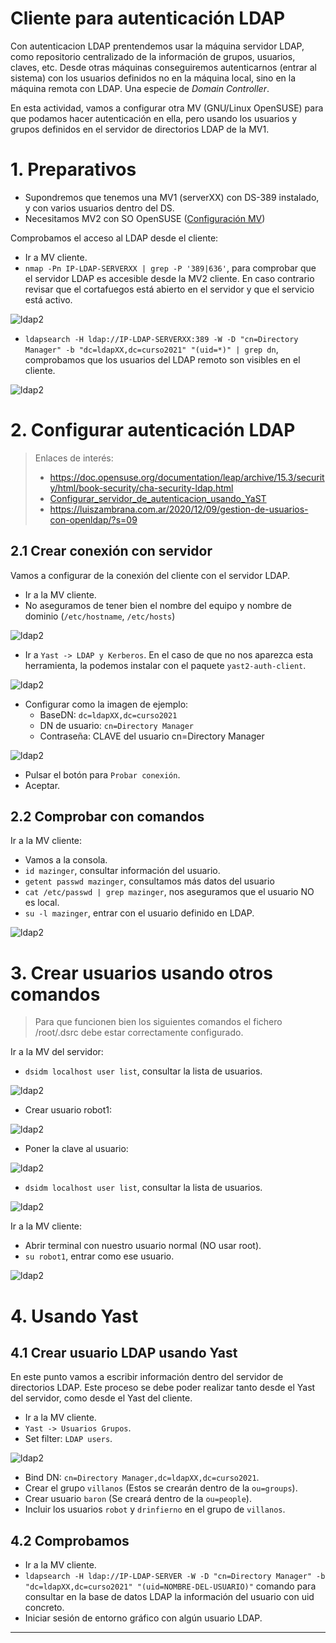 # Cliente para autenticación LDAP

Con autenticacion LDAP prentendemos usar la máquina servidor LDAP, como repositorio centralizado de la información de grupos, usuarios, claves, etc. Desde otras máquinas conseguiremos autenticarnos (entrar al sistema) con los usuarios definidos no en la máquina local, sino en la máquina remota con LDAP. Una especie de *Domain Controller*.

En esta actividad, vamos a configurar otra MV (GNU/Linux OpenSUSE) para que podamos hacer autenticación en ella, pero usando los usuarios y grupos definidos en el servidor de directorios LDAP de la MV1.

# 1. Preparativos

* Supondremos que tenemos una MV1 (serverXX) con DS-389 instalado, y con varios usuarios dentro del DS.
* Necesitamos MV2 con SO OpenSUSE ([Configuración MV](../../global/configuracion/opensuse.md))

Comprobamos el acceso al LDAP desde el cliente:
* Ir a MV cliente.
* `nmap -Pn IP-LDAP-SERVERXX | grep -P '389|636'`, para comprobar que el servidor LDAP es accesible desde la MV2 cliente. En caso contrario revisar que el cortafuegos está abierto en el servidor y que el servicio está activo.

![ldap2](https://github.com/DAVIDQR22/add2223-david-quintero/blob/main/ut4/p2/images/1ldap2.png)

* `ldapsearch -H ldap://IP-LDAP-SERVERXX:389 -W -D "cn=Directory Manager" -b "dc=ldapXX,dc=curso2021" "(uid=*)" | grep dn`, comprobamos que los usuarios del LDAP remoto son visibles en el cliente.

![ldap2](https://github.com/DAVIDQR22/add2223-david-quintero/blob/main/ut4/p2/images/1-1ldap2.png)

# 2. Configurar autenticación LDAP

> Enlaces de interés:
> * https://doc.opensuse.org/documentation/leap/archive/15.3/security/html/book-security/cha-security-ldap.html
> * [Configurar_servidor_de_autenticacion_usando_YaST](https://es.opensuse.org/Configurar_servidor_de_autenticacion_usando_YaST)
> * https://luiszambrana.com.ar/2020/12/09/gestion-de-usuarios-con-openldap/?s=09

## 2.1 Crear conexión con servidor

Vamos a configurar de la conexión del cliente con el servidor LDAP.

* Ir a la MV cliente.
* No aseguramos de tener bien el nombre del equipo y nombre de dominio (`/etc/hostname`, `/etc/hosts`)

![ldap2](https://github.com/DAVIDQR22/add2223-david-quintero/blob/main/ut4/p2/images/2-1ldap2.png)

* Ir a `Yast -> LDAP y Kerberos`. En el caso de que no nos aparezca esta herramienta, la podemos instalar con el paquete `yast2-auth-client`.

![ldap2](https://github.com/DAVIDQR22/add2223-david-quintero/blob/main/ut4/p2/images/2-1-1ldap2.png)

* Configurar como la imagen de ejemplo:
    * BaseDN: `dc=ldapXX,dc=curso2021`
    * DN de usuario: `cn=Directory Manager`
    * Contraseña: CLAVE del usuario cn=Directory Manager

![ldap2](https://github.com/DAVIDQR22/add2223-david-quintero/blob/main/ut4/p2/images/2-1-2ldap2.png)

* Pulsar el botón para `Probar conexión`.
* Aceptar.

## 2.2 Comprobar con comandos

Ir a la MV cliente:
* Vamos a la consola.
* `id mazinger`, consultar información del usuario.
* `getent passwd mazinger`, consultamos más datos del usuario
* `cat /etc/passwd | grep mazinger`, nos aseguramos que el usuario NO es local.
* `su -l mazinger`, entrar con el usuario definido en LDAP.

![ldap2](https://github.com/DAVIDQR22/add2223-david-quintero/blob/main/ut4/p2/images/2-2ldap2.png)

# 3. Crear usuarios usando otros comandos

> Para que funcionen bien los siguientes comandos el fichero /root/.dsrc
debe estar correctamente configurado.

Ir a la MV del servidor:
* `dsidm localhost user list`, consultar la lista de usuarios.

![ldap2](https://github.com/DAVIDQR22/add2223-david-quintero/blob/main/ut4/p2/images/3ldap2.png)

* Crear usuario robot1:

![ldap2](https://github.com/DAVIDQR22/add2223-david-quintero/blob/main/ut4/p2/images/3-1ldap2.png)

* Poner la clave al usuario:

![ldap2](https://github.com/DAVIDQR22/add2223-david-quintero/blob/main/ut4/p2/images/3-2ldap2.png)

* `dsidm localhost user list`, consultar la lista de usuarios.

![ldap2](https://github.com/DAVIDQR22/add2223-david-quintero/blob/main/ut4/p2/images/3-3ldap2.png)

Ir a la MV cliente:
* Abrir terminal con nuestro usuario normal (NO usar root).
* `su robot1`, entrar como ese usuario.

![ldap2](https://github.com/DAVIDQR22/add2223-david-quintero/blob/main/ut4/p2/images/3-4ldap2.png)

# 4. Usando Yast

## 4.1 Crear usuario LDAP usando Yast

En este punto vamos a escribir información dentro del servidor de directorios LDAP.
Este proceso se debe poder realizar tanto desde el Yast del servidor, como desde el Yast
del cliente.

* Ir a la MV cliente.
* `Yast -> Usuarios Grupos`.
* Set filter: `LDAP users`.

![ldap2](https://github.com/DAVIDQR22/add2223-david-quintero/blob/main/ut4/p2/images/4-1ldap2.png)

* Bind DN: `cn=Directory Manager,dc=ldapXX,dc=curso2021`.
* Crear el grupo `villanos` (Estos se crearán dentro de la `ou=groups`).
* Crear usuario `baron` (Se creará dentro de la `ou=people`).
* Incluir los usuarios `robot` y `drinfierno` en el grupo de `villanos`.

## 4.2 Comprobamos

* Ir a la MV cliente.
* `ldapsearch -H ldap://IP-LDAP-SERVER -W -D "cn=Directory Manager" -b "dc=ldapXX,dc=curso2021" "(uid=NOMBRE-DEL-USUARIO)"` comando para consultar en la base de datos LDAP la información del usuario con uid concreto.
* Iniciar sesión de entorno gráfico con algún usuario LDAP.

---
